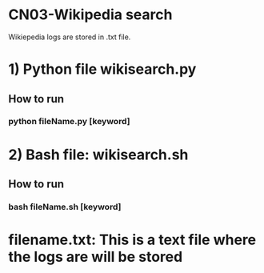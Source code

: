 # CN03-Wikipedia search
Wikiepedia logs are stored in .txt file.

# 1) Python file wikisearch.py
## How to run
### python fileName.py [keyword]


# 2) Bash file: wikisearch.sh
## How to run
### bash fileName.sh [keyword]

# filename.txt: This is a text file where the logs are will be stored
